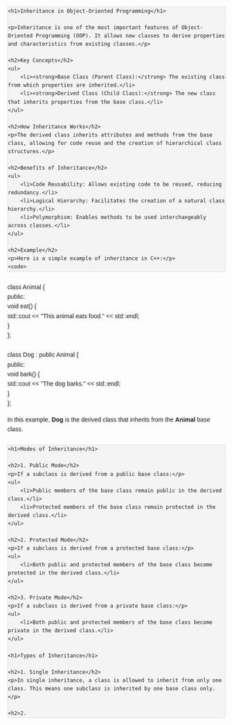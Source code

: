 <html lang="en">
<head>
    <meta charset="UTF-8">
    <meta name="viewport" content="width=device-width, initial-scale=1.0">
    <title>Inheritance in Object-Oriented Programming</title>
    <style>
        body {
            font-family: Arial, sans-serif;
            margin: 20px;
            line-height: 1.6;
        }
        h1 {
            color: #2c3e50;
        }
        h2 {
            color: #34495e;
        }
        p {
            margin-bottom: 15px;
        }
        ul {
            margin: 10px 0;
        }
        code {
            display: block;
            background-color: #f4f4f4;
            padding: 10px;
            border: 1px solid #ddd;
            margin: 10px 0;
        }
    </style>
</head>
<body>

    <h1>Inheritance in Object-Oriented Programming</h1>

    <p>Inheritance is one of the most important features of Object-Oriented Programming (OOP). It allows new classes to derive properties and characteristics from existing classes.</p>

    <h2>Key Concepts</h2>
    <ul>
        <li><strong>Base Class (Parent Class):</strong> The existing class from which properties are inherited.</li>
        <li><strong>Derived Class (Child Class):</strong> The new class that inherits properties from the base class.</li>
    </ul>

    <h2>How Inheritance Works</h2>
    <p>The derived class inherits attributes and methods from the base class, allowing for code reuse and the creation of hierarchical class structures.</p>

    <h2>Benefits of Inheritance</h2>
    <ul>
        <li>Code Reusability: Allows existing code to be reused, reducing redundancy.</li>
        <li>Logical Hierarchy: Facilitates the creation of a natural class hierarchy.</li>
        <li>Polymorphism: Enables methods to be used interchangeably across classes.</li>
    </ul>

    <h2>Example</h2>
    <p>Here is a simple example of inheritance in C++:</p>
    <code>
class Animal {<br>
    public:<br>
        void eat() {<br>
            std::cout << "This animal eats food." << std::endl;<br>
        }<br>
};<br>
<br>
class Dog : public Animal {<br>
    public:<br>
        void bark() {<br>
            std::cout << "The dog barks." << std::endl;<br>
        }<br>
};<br>
    </code>
    <p>In this example, <strong>Dog</strong> is the derived class that inherits from the <strong>Animal</strong> base class.</p>

    <h1>Modes of Inheritance</h1>

    <h2>1. Public Mode</h2>
    <p>If a subclass is derived from a public base class:</p>
    <ul>
        <li>Public members of the base class remain public in the derived class.</li>
        <li>Protected members of the base class remain protected in the derived class.</li>
    </ul>

    <h2>2. Protected Mode</h2>
    <p>If a subclass is derived from a protected base class:</p>
    <ul>
        <li>Both public and protected members of the base class become protected in the derived class.</li>
    </ul>

    <h2>3. Private Mode</h2>
    <p>If a subclass is derived from a private base class:</p>
    <ul>
        <li>Both public and protected members of the base class become private in the derived class.</li>
    </ul>

    <h1>Types of Inheritance</h1>

    <h2>1. Single Inheritance</h2>
    <p>In single inheritance, a class is allowed to inherit from only one class. This means one subclass is inherited by one base class only.</p>

    <h2>2.
